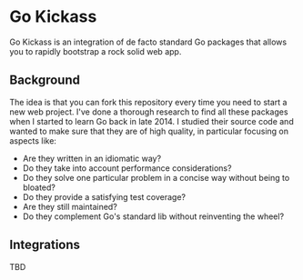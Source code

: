 # Go Kickass
Go Kickass is an integration of de facto standard Go packages that allows you to rapidly bootstrap a rock solid web app.

## Background
The idea is that you can fork this repository every time you need to start a new web project. I've done a thorough research to find all these packages when I started to learn Go back in late 2014. I studied their source code and wanted to make sure that they are of high quality, in particular focusing on aspects like:

* Are they written in an idiomatic way?
* Do they take into account performance considerations?
* Do they solve one particular problem in a concise way without being to bloated?
* Do they provide a satisfying test coverage?
* Are they still maintained?
* Do they complement Go's standard lib without reinventing the wheel?

## Integrations

TBD
